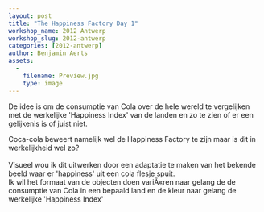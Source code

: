 ```yaml
---
layout: post
title: "The Happiness Factory Day 1"
workshop_name: 2012 Antwerp
workshop_slug: 2012-antwerp
categories: [2012-antwerp]
author: Benjamin Aerts
assets:
  -
    filename: Preview.jpg
    type: image
---
```

De idee is om de consumptie van Cola over de hele wereld te vergelijken met de werkelijke 'Happiness Index' van de landen en zo te zien of er een gelijkenis is of juist niet.<div>Coca-cola beweert namelijk wel de Happiness Factory te zijn maar is dit in werkelijkheid wel zo?</div><div><br /></div><div>Visueel wou ik dit uitwerken door een adaptatie te maken van het bekende beeld waar er 'happiness' uit een cola flesje spuit.</div><div>Ik wil het formaat van de objecten doen variÃ«ren naar gelang de de consumptie van Cola in een bepaald land en de kleur naar gelang de werkelijke 'Happiness Index'</div><div><br /></div>
